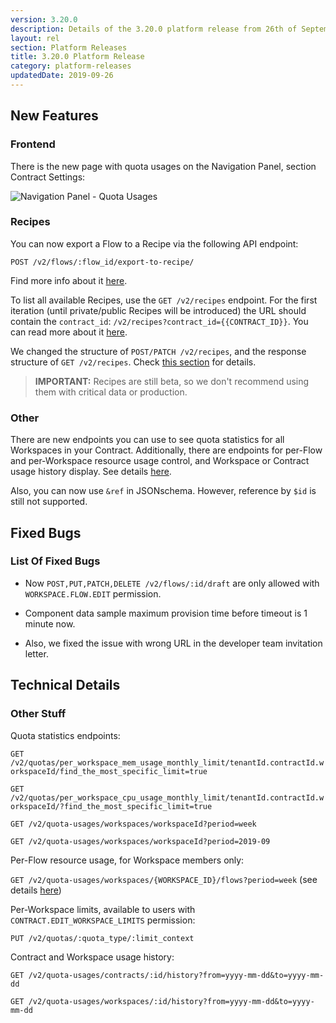 ```yaml
---
version: 3.20.0
description: Details of the 3.20.0 platform release from 26th of September 2019
layout: rel
section: Platform Releases
title: 3.20.0 Platform Release
category: platform-releases
updatedDate: 2019-09-26
---
```


## New Features

### Frontend

There is the new page with quota usages on the Navigation Panel, section Contract Settings:

![Navigation Panel - Quota Usages](/assets/img/RN/320/Screenshot_1.png)

### Recipes

You can now export a Flow to a Recipe via the following API endpoint:

`POST /v2/flows/:flow_id/export-to-recipe/`

Find more info about it [here]({{site.data.tenant.apiBaseUri}}/docs/v2/#create-a-recipe-from-existing-flow).

To list all available Recipes, use the `GET /v2/recipes` endpoint. For the first iteration (until private/public Recipes will be introduced) the URL should contain the `contract_id`: `/v2/recipes?contract_id={{CONTRACT_ID}}`. You can read more about it [here]({{site.data.tenant.apiBaseUri}}/docs/v2/#retrieve-all-recipes).

We changed the structure of `POST/PATCH /v2/recipes`, and the response structure of `GET /v2/recipes`. Check [this section]({{site.data.tenant.apiBaseUri}}/docs/v2/#recipes-(experimental)) for details.

> **IMPORTANT:** Recipes are still beta, so we don't recommend using them with critical data or production.


### Other

There are new endpoints you can use to see quota statistics for all Workspaces in your Contract. Additionally, there are endpoints for per-Flow and per-Workspace resource usage control, and Workspace or Contract usage history display. See details [here](#other-stuff).

Also, you can now use `&ref` in JSONschema. However, reference by `$id` is still not supported.

## Fixed Bugs

### List Of Fixed Bugs

- Now `POST,PUT,PATCH,DELETE /v2/flows/:id/draft` are only allowed with
`WORKSPACE.FLOW.EDIT` permission.

- Component data sample maximum provision time before timeout is 1 minute now.

- Also, we fixed the issue with wrong URL in the developer team invitation letter.

## Technical Details

### Other Stuff

Quota statistics endpoints:

`GET /v2/quotas/per_workspace_mem_usage_monthly_limit/tenantId.contractId.workspaceId/find_the_most_specific_limit=true`

`GET /v2/quotas/per_workspace_cpu_usage_monthly_limit/tenantId.contractId.workspaceId/?find_the_most_specific_limit=true`

`GET /v2/quota-usages/workspaces/workspaceId?period=week`

`GET /v2/quota-usages/workspaces/workspaceId?period=2019-09`

Per-Flow resource usage, for Workspace members only:

`GET /v2/quota-usages/workspaces/{WORKSPACE_ID}/flows?period=week` (see details [here]({{site.data.tenant.apiBaseUri}}/docs/v2/#retrieve-a-workspace-usage-metrics-per-flows))

Per-Workspace limits, available to users with `CONTRACT.EDIT_WORKSPACE_LIMITS` permission:

`PUT /v2/quotas/:quota_type/:limit_context`

Contract and Workspace usage history:

`GET /v2/quota-usages/contracts/:id/history?from=yyyy-mm-dd&to=yyyy-mm-dd`

`GET /v2/quota-usages/workspaces/:id/history?from=yyyy-mm-dd&to=yyyy-mm-dd`
